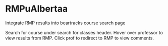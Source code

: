 # RMPuAlbertaa
Integrate RMP results into beartracks course search page

Search for course under search for classes header. Hover over professor to view results from RMP. Click prof to redirect to RMP to view comments. 
